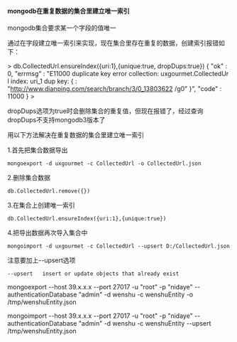 #### mongodb在重复数据的集合里建立唯一索引

mongodb集合要求某一个字段的值唯一

通过在字段建立唯一索引来实现，现在集合里存在重复的数据，创建索引报错如下：

\> db.CollectedUrl.ensureIndex({uri:1},{unique:true, dropDups:true})
{
        "ok" : 0,
        "errmsg" : "E11000 duplicate key error collection: uxgourmet.CollectedUr
l index: uri_1 dup key: { : \"http://www.dianping.com/search/branch/3/0_13803622
/g0\" }",
        "code" : 11000
}
\>

dropDups选项为true时会删除集合的重复值，但现在报错了，经过查询dropDups不支持mongodb3版本了

用以下方法解决在重复数据的集合里建立唯一索引

1.首先把集合数据导出

    mongoexport -d uxgourmet -c CollectedUrl -o CollectedUrl.json 

2.删除集合数据

    db.CollectedUrl.remove({})

3.在集合上创建唯一索引

    db.CollectedUrl.ensureIndex({uri:1},{unique:true})

4.把导出数据再次导入集合中

    mongoimport -d uxgourmet -c CollectedUrl --upsert D:/CollectedUrl.json   

注意要加上--upsert选项

    --upsert   insert or update objects that already exist

mongoexport --host 39.x.x.x --port 27017 -u "root" -p "nidaye" --authenticationDatabase "admin" -d wenshu -c wenshuEntity -o /tmp/wenshuEntity.json
    
mongoimport --host 39.x.x.x --port 27017 -u "root" -p "nidaye" --authenticationDatabase "admin" -d wenshu -c wenshuEntity --upsert /tmp/wenshuEntity.json
